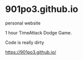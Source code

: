 # 901po3.github.io
personal website

1 hour TimeAttack Dodge Game.

Code is really dirty


https://901po3.github.io/
